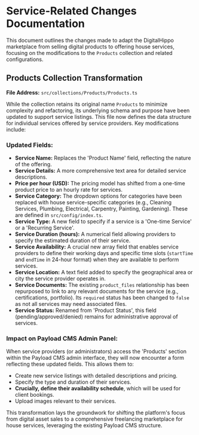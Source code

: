# Service-Related Changes Documentation

This document outlines the changes made to adapt the DigitalHippo marketplace from selling digital products to offering house services, focusing on the modifications to the `Products` collection and related configurations.

## Products Collection Transformation

**File Address:** `src/collections/Products/Products.ts`

While the collection retains its original name `Products` to minimize complexity and refactoring, its underlying schema and purpose have been updated to support service listings. This file now defines the data structure for individual services offered by service providers. Key modifications include:

### Updated Fields:
- **Service Name:** Replaces the 'Product Name' field, reflecting the nature of the offering.
- **Service Details:** A more comprehensive text area for detailed service descriptions.
- **Price per hour (USD):** The pricing model has shifted from a one-time product price to an hourly rate for services.
- **Service Category:** The dropdown options for categories have been replaced with house service-specific categories (e.g., Cleaning Services, Plumbing, Electrical, Carpentry, Painting, Gardening). These are defined in `src/config/index.ts`.
- **Service Type:** A new field to specify if a service is a 'One-time Service' or a 'Recurring Service'.
- **Service Duration (hours):** A numerical field allowing providers to specify the estimated duration of their service.
- **Service Availability:** A crucial new array field that enables service providers to define their working days and specific time slots (`startTime` and `endTime` in 24-hour format) when they are available to perform services.
- **Service Location:** A text field added to specify the geographical area or city the service provider operates in.
- **Service Documents:** The existing `product_files` relationship has been repurposed to link to any relevant documents for the service (e.g., certifications, portfolio). Its `required` status has been changed to `false` as not all services may need associated files.
- **Service Status:** Renamed from 'Product Status', this field (pending/approved/denied) remains for administrative approval of services.

### Impact on Payload CMS Admin Panel:
When service providers (or administrators) access the 'Products' section within the Payload CMS admin interface, they will now encounter a form reflecting these updated fields. This allows them to:
- Create new service listings with detailed descriptions and pricing.
- Specify the type and duration of their services.
- **Crucially, define their availability schedule**, which will be used for client bookings.
- Upload images relevant to their services.

This transformation lays the groundwork for shifting the platform's focus from digital asset sales to a comprehensive freelancing marketplace for house services, leveraging the existing Payload CMS structure. 